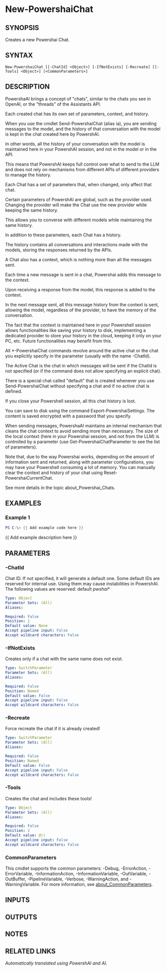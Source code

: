 ﻿---
external help file: powershai-help.xml
Module Name: powershai
online version:
schema: 2.0.0
---

# New-PowershaiChat

## SYNOPSIS
Creates a new Powershai Chat.

## SYNTAX

```
New-PowershaiChat [[-ChatId] <Object>] [-IfNotExists] [-Recreate] [[-Tools] <Object>] [<CommonParameters>]
```

## DESCRIPTION
PowershaAI brings a concept of "chats", similar to the chats you see in OpenAI, or the "threads" of the Assistants API.

Each created chat has its own set of parameters, context, and history.

When you use the cmdlet Send-PowershaiChat (alias ia), you are sending messages to the model, and the history of that conversation with the model is kept in the chat created here by PowershAI.

In other words, all the history of your conversation with the model is maintained here in your PowershAI session, and not in the model or in the API.

This means that PowershAI keeps full control over what to send to the LLM and does not rely on mechanisms from different APIs of different providers to manage the history.

Each Chat has a set of parameters that, when changed, only affect that chat.

Certain parameters of PowershAI are global, such as the provider used. Changing the provider will make the Chat use the new provider while keeping the same history.

This allows you to converse with different models while maintaining the same history.

In addition to these parameters, each Chat has a history.

The history contains all conversations and interactions made with the models, storing the responses returned by the APIs.

A Chat also has a context, which is nothing more than all the messages sent.

Each time a new message is sent in a chat, Powershai adds this message to the context.

Upon receiving a response from the model, this response is added to the context.

In the next message sent, all this message history from the context is sent, allowing the model, regardless of the provider, to have the memory of the conversation.

The fact that the context is maintained here in your Powershell session allows functionalities like saving your history to disk, implementing a dedicated provider to store your history in the cloud, keeping it only on your PC, etc. Future functionalities may benefit from this.

All *-PowershaiChat commands revolve around the active chat or the chat you explicitly specify in the parameter (usually with the name -ChatId).

The Active Chat is the chat in which messages will be sent if the ChatId is not specified (or if the command does not allow specifying an explicit chat).

There is a special chat called "default" that is created whenever you use Send-PowershaiChat without specifying a chat and if no active chat is defined.

If you close your Powershell session, all this chat history is lost.

You can save to disk using the command Export-PowershaiSettings. The content is saved encrypted with a password that you specify.

When sending messages, PowershaAI maintains an internal mechanism that cleans the chat context to avoid sending more than necessary. The size of the local context (here in your Powershai session, and not from the LLM) is controlled by a parameter (use Get-PowershaiChatParameter to see the list of parameters).

Note that, due to the way Powershai works, depending on the amount of information sent and returned, along with parameter configurations, you may have your Powershell consuming a lot of memory. You can manually clear the context and history of your chat using Reset-PowershaiCurrentChat.

See more details in the topic about_Powershai_Chats.

## EXAMPLES

### Example 1
```powershell
PS C:\> {{ Add example code here }}
```

{{ Add example description here }}

## PARAMETERS

### -ChatId
Chat ID.
If not specified, it will generate a default one. 
Some default IDs are reserved for internal use. 
Using them may cause instabilities in PowershAI. 
The following values are reserved:
 default 
 _pwshai_*

```yaml
Type: Object
Parameter Sets: (All)
Aliases:

Required: False
Position: 1
Default value: None
Accept pipeline input: False
Accept wildcard characters: False
```

### -IfNotExists
Creates only if a chat with the same name does not exist.

```yaml
Type: SwitchParameter
Parameter Sets: (All)
Aliases:

Required: False
Position: Named
Default value: False
Accept pipeline input: False
Accept wildcard characters: False
```

### -Recreate
Force recreate the chat if it is already created!

```yaml
Type: SwitchParameter
Parameter Sets: (All)
Aliases:

Required: False
Position: Named
Default value: False
Accept pipeline input: False
Accept wildcard characters: False
```

### -Tools
Creates the chat and includes these tools!

```yaml
Type: Object
Parameter Sets: (All)
Aliases:

Required: False
Position: 2
Default value: @()
Accept pipeline input: False
Accept wildcard characters: False
```

### CommonParameters
This cmdlet supports the common parameters: -Debug, -ErrorAction, -ErrorVariable, -InformationAction, -InformationVariable, -OutVariable, -OutBuffer, -PipelineVariable, -Verbose, -WarningAction, and -WarningVariable. For more information, see [about_CommonParameters](http://go.microsoft.com/fwlink/?LinkID=113216).

## INPUTS

## OUTPUTS

## NOTES

## RELATED LINKS



<!--PowershaiAiDocBlockStart-->
_Automatically translated using PowershAI and AI._
<!--PowershaiAiDocBlockEnd-->

